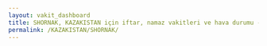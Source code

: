 ```yaml
---
layout: vakit_dashboard
title: SHORNAK, KAZAKISTAN için iftar, namaz vakitleri ve hava durumu - ilçe/eyalet seç
permalink: /KAZAKISTAN/SHORNAK/
---
```


<script type="text/javascript">
  var GLOBAL_COUNTRY = 'KAZAKISTAN';
  var GLOBAL_CITY = 'SHORNAK';
  var GLOBAL_STATE = '';
  var lat = 72;
  var lon = 21;
</script>
